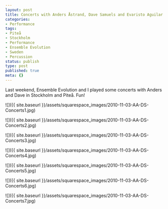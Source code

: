 ```yaml
---
layout: post
title: Concerts with Anders Åstrand, Dave Samuels and Evaristo Aguilar
categories:
- Performance
tags:
- Piteå
- Stockholm
- Performance
- Ensemble Evolution
- Sweden
- Percussion
status: publish
type: post
published: true
meta: {}
---
```


Last weekend, Ensemble Evolution and I played some concerts with Anders and Dave in Stockholm and Piteå. Fun!

![]({{ site.baseurl }}/assets/squarespace_images/2010-11-03-AA-DS-Concerts1.jpg)

![]({{ site.baseurl }}/assets/squarespace_images/2010-11-03-AA-DS-Concerts2.jpg)

![]({{ site.baseurl }}/assets/squarespace_images/2010-11-03-AA-DS-Concerts3.jpg)

![]({{ site.baseurl }}/assets/squarespace_images/2010-11-03-AA-DS-Concerts4.jpg)

![]({{ site.baseurl }}/assets/squarespace_images/2010-11-03-AA-DS-Concerts5.jpg)

![]({{ site.baseurl }}/assets/squarespace_images/2010-11-03-AA-DS-Concerts6.jpg)

![]({{ site.baseurl }}/assets/squarespace_images/2010-11-03-AA-DS-Concerts7.jpg)

